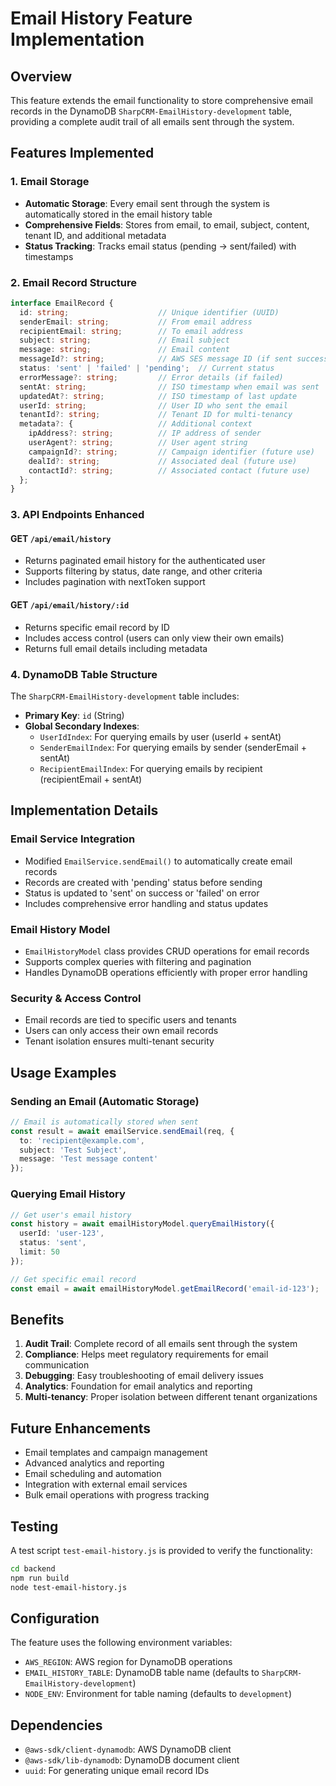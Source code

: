 # Email History Feature Implementation

## Overview
This feature extends the email functionality to store comprehensive email records in the DynamoDB `SharpCRM-EmailHistory-development` table, providing a complete audit trail of all emails sent through the system.

## Features Implemented

### 1. Email Storage
- **Automatic Storage**: Every email sent through the system is automatically stored in the email history table
- **Comprehensive Fields**: Stores from email, to email, subject, content, tenant ID, and additional metadata
- **Status Tracking**: Tracks email status (pending → sent/failed) with timestamps

### 2. Email Record Structure
```typescript
interface EmailRecord {
  id: string;                    // Unique identifier (UUID)
  senderEmail: string;           // From email address
  recipientEmail: string;        // To email address
  subject: string;               // Email subject
  message: string;               // Email content
  messageId?: string;            // AWS SES message ID (if sent successfully)
  status: 'sent' | 'failed' | 'pending';  // Current status
  errorMessage?: string;         // Error details (if failed)
  sentAt: string;                // ISO timestamp when email was sent
  updatedAt?: string;            // ISO timestamp of last update
  userId: string;                // User ID who sent the email
  tenantId?: string;             // Tenant ID for multi-tenancy
  metadata?: {                   // Additional context
    ipAddress?: string;          // IP address of sender
    userAgent?: string;          // User agent string
    campaignId?: string;         // Campaign identifier (future use)
    dealId?: string;             // Associated deal (future use)
    contactId?: string;          // Associated contact (future use)
  };
}
```

### 3. API Endpoints Enhanced

#### GET `/api/email/history`
- Returns paginated email history for the authenticated user
- Supports filtering by status, date range, and other criteria
- Includes pagination with nextToken support

#### GET `/api/email/history/:id`
- Returns specific email record by ID
- Includes access control (users can only view their own emails)
- Returns full email details including metadata

### 4. DynamoDB Table Structure
The `SharpCRM-EmailHistory-development` table includes:

- **Primary Key**: `id` (String)
- **Global Secondary Indexes**:
  - `UserIdIndex`: For querying emails by user (userId + sentAt)
  - `SenderEmailIndex`: For querying emails by sender (senderEmail + sentAt)
  - `RecipientEmailIndex`: For querying emails by recipient (recipientEmail + sentAt)

## Implementation Details

### Email Service Integration
- Modified `EmailService.sendEmail()` to automatically create email records
- Records are created with 'pending' status before sending
- Status is updated to 'sent' on success or 'failed' on error
- Includes comprehensive error handling and status updates

### Email History Model
- `EmailHistoryModel` class provides CRUD operations for email records
- Supports complex queries with filtering and pagination
- Handles DynamoDB operations efficiently with proper error handling

### Security & Access Control
- Email records are tied to specific users and tenants
- Users can only access their own email records
- Tenant isolation ensures multi-tenant security

## Usage Examples

### Sending an Email (Automatic Storage)
```typescript
// Email is automatically stored when sent
const result = await emailService.sendEmail(req, {
  to: 'recipient@example.com',
  subject: 'Test Subject',
  message: 'Test message content'
});
```

### Querying Email History
```typescript
// Get user's email history
const history = await emailHistoryModel.queryEmailHistory({
  userId: 'user-123',
  status: 'sent',
  limit: 50
});

// Get specific email record
const email = await emailHistoryModel.getEmailRecord('email-id-123');
```

## Benefits

1. **Audit Trail**: Complete record of all emails sent through the system
2. **Compliance**: Helps meet regulatory requirements for email communication
3. **Debugging**: Easy troubleshooting of email delivery issues
4. **Analytics**: Foundation for email analytics and reporting
5. **Multi-tenancy**: Proper isolation between different tenant organizations

## Future Enhancements

- Email templates and campaign management
- Advanced analytics and reporting
- Email scheduling and automation
- Integration with external email services
- Bulk email operations with progress tracking

## Testing

A test script `test-email-history.js` is provided to verify the functionality:
```bash
cd backend
npm run build
node test-email-history.js
```

## Configuration

The feature uses the following environment variables:
- `AWS_REGION`: AWS region for DynamoDB operations
- `EMAIL_HISTORY_TABLE`: DynamoDB table name (defaults to `SharpCRM-EmailHistory-development`)
- `NODE_ENV`: Environment for table naming (defaults to `development`)

## Dependencies

- `@aws-sdk/client-dynamodb`: AWS DynamoDB client
- `@aws-sdk/lib-dynamodb`: DynamoDB document client
- `uuid`: For generating unique email record IDs

